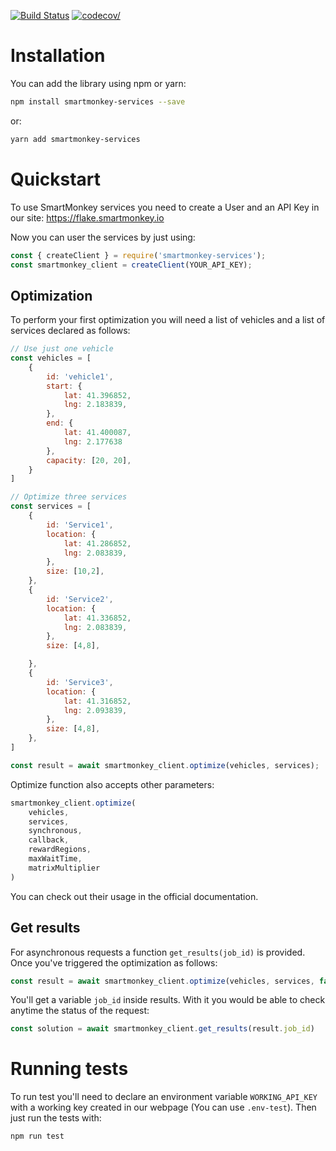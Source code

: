 [![Build Status](https://travis-ci.org/smartmonkeyio/smartmonkey-services-js.svg?branch=master)](https://travis-ci.org/smartmonkeyio/smartmonkey-services-js)
[![codecov/](https://codecov.io/gh/smartmonkeyio/smartmonkey-services-js/branch/master/graph/badge.svg)](https://codecov.io/gh/smartmonkeyio/smartmonkey-services-js)
# Installation
You can add the library using npm or yarn:
```bash
npm install smartmonkey-services --save
```
or:
```bash
yarn add smartmonkey-services
```

# Quickstart

To use SmartMonkey services you need to create a User and an API Key in our site: https://flake.smartmonkey.io

Now you can user the services by just using:

```js
const { createClient } = require('smartmonkey-services');
const smartmonkey_client = createClient(YOUR_API_KEY);
```

## Optimization
To perform your first optimization you will need a list of vehicles and a list of services declared as follows:
```js
// Use just one vehicle
const vehicles = [
    {
        id: 'vehicle1',
        start: {
            lat: 41.396852,
            lng: 2.183839,
        },
        end: {
            lat: 41.400087,
            lng: 2.177638
        },
        capacity: [20, 20],
    }
]

// Optimize three services
const services = [
    {
        id: 'Service1',
        location: {
            lat: 41.286852,
            lng: 2.083839,
        },
        size: [10,2],
    },
    {
        id: 'Service2',
        location: {
            lat: 41.336852,
            lng: 2.083839,
        },
        size: [4,8],

    },
    {
        id: 'Service3',
        location: {
            lat: 41.316852,
            lng: 2.093839,
        },
        size: [4,8],
    },
]

const result = await smartmonkey_client.optimize(vehicles, services);
```

Optimize function also accepts other parameters:

```js
smartmonkey_client.optimize(
    vehicles,
    services,
    synchronous,
    callback,
    rewardRegions,
    maxWaitTime,
    matrixMultiplier
)
```

You can check out their usage in the official documentation.


## Get results
For asynchronous requests a function `get_results(job_id)` is provided. Once you've triggered the optimization as follows:
```js
const result = await smartmonkey_client.optimize(vehicles, services, false);
```

You'll get a variable `job_id` inside results. With it you would be able to check anytime the status of the request:
```js
const solution = await smartmonkey_client.get_results(result.job_id)
```

# Running tests
To run test you'll need to declare an environment variable `WORKING_API_KEY` with a working key created in our webpage (You can use `.env-test`). Then just run the tests with:
```bash
npm run test
```
